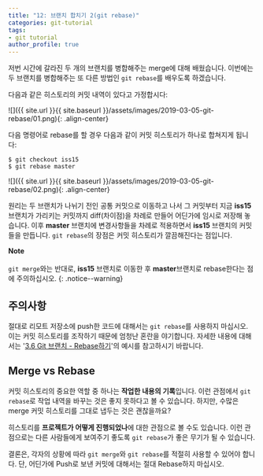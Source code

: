 ```yaml
---
title: "12: 브랜치 합치기 2(git rebase)"
categories: git-tutorial
tags:
- git tutorial
author_profile: true
---
```


저번 시간에 갈라진 두 개의 브랜치를 병합해주는 merge에 대해 배웠습니다. 이번에는 두 브랜치를 병합해주는 또 다른 방법인 `git rebase`를 배우도록 하겠습니다.

다음과 같은 히스토리의 커밋 내역이 있다고 가정합시다:

![]({{ site.url }}{{ site.baseurl }}/assets/images/2019-03-05-git-rebase/01.png){: .align-center}

다음 명령어로 rebase를 할 경우 다음과 같이 커밋 히스토리가 하나로 합쳐지게 됩니다:

```
$ git checkout iss15
$ git rebase master
```

![]({{ site.url }}{{ site.baseurl }}/assets/images/2019-03-05-git-rebase/02.png){: .align-center}

원리는 두 브랜치가 나뉘기 전인 공통 커밋으로 이동하고 나서 그 커밋부터 지금 **iss15** 브랜치가 가리키는 커밋까지 diff(차이점)을 차례로 만들어 어딘가에 임시로 저장해 놓습니다. 이후 **master** 브랜치에 변경사항들을 차례로 적용하면서 **iss15** 브랜치의 커밋들을 만듭니다. `git rebase`의 장점은 커밋 히스토리가 깔끔해진다는 점입니다.

**Note**<br><br>`git merge`와는 반대로, **iss15** 브랜치로 이동한 후 **master**브랜치로 rebase한다는 점에 주의하십시오.
{: .notice--warning}

## 주의사항

절대로 리모트 저장소에 push한 코드에 대해서는 `git rebase`를 사용하지 마십시오. 이는 커밋 히스토리를 조작하기 때문에 엄청난 혼란을 야기합니다. 자세한 내용에 대해서는 '[3.6 Git 브랜치 - Rebase하기](https://git-scm.com/book/ko/v2/Git-%EB%B8%8C%EB%9E%9C%EC%B9%98-Rebase-%ED%95%98%EA%B8%B0#_merge_rebase_work)'의 예시를 참고하시기 바랍니다.

## Merge vs Rebase

커밋 히스토리의 중요한 역할 중 하나는 **작업한 내용의 기록**입니다. 이런 관점에서 `git rebase`로 작업 내역을 바꾸는 것은 좋지 못하다고 볼 수 있습니다. 하지만, 수많은 merge 커밋 히스토리를 그대로 냅두는 것은 괜찮을까요?

히스토리를 **프로젝트가 어떻게 진행되었나**에 대한 관점으로 볼 수도 있습니다. 이런 관점으로는 다른 사람들에게 보여주기 좋도록 `git rebase`가 좋은 무기가 될 수 있습니다.

결론은, 각자의 상황에 따라 `git merge`와 `git rebase`를 적절히 사용할 수 있어야 합니다. 단, 어딘가에 Push로 보낸 커밋에 대해서는 절대 Rebase하지 마십시오.
